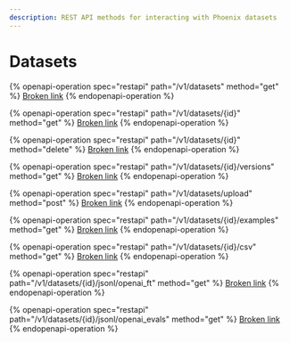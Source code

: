 ```yaml
---
description: REST API methods for interacting with Phoenix datasets
---
```


# Datasets

{% openapi-operation spec="restapi" path="/v1/datasets" method="get" %}
[Broken link](broken-reference)
{% endopenapi-operation %}

{% openapi-operation spec="restapi" path="/v1/datasets/{id}" method="get" %}
[Broken link](broken-reference)
{% endopenapi-operation %}

{% openapi-operation spec="restapi" path="/v1/datasets/{id}" method="delete" %}
[Broken link](broken-reference)
{% endopenapi-operation %}

{% openapi-operation spec="restapi" path="/v1/datasets/{id}/versions" method="get" %}
[Broken link](broken-reference)
{% endopenapi-operation %}

{% openapi-operation spec="restapi" path="/v1/datasets/upload" method="post" %}
[Broken link](broken-reference)
{% endopenapi-operation %}

{% openapi-operation spec="restapi" path="/v1/datasets/{id}/examples" method="get" %}
[Broken link](broken-reference)
{% endopenapi-operation %}

{% openapi-operation spec="restapi" path="/v1/datasets/{id}/csv" method="get" %}
[Broken link](broken-reference)
{% endopenapi-operation %}

{% openapi-operation spec="restapi" path="/v1/datasets/{id}/jsonl/openai_ft" method="get" %}
[Broken link](broken-reference)
{% endopenapi-operation %}

{% openapi-operation spec="restapi" path="/v1/datasets/{id}/jsonl/openai_evals" method="get" %}
[Broken link](broken-reference)
{% endopenapi-operation %}
